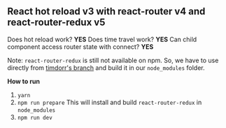 ## React hot reload v3 with react-router v4 and react-router-redux v5 ##

Does hot reload work? **YES**
Does time travel work? **YES**
Can child component access router state with connect? **YES**

Note:
`react-router-redux` is still not available on npm. So, we have to use directly from [timdorr's branch](https://github.com/timdorr/react-router-redux/tree/5.0.x) and build it in our `node_modules` folder.

**How to run**
1. `yarn`
2. `npm run prepare` This will install and build `react-router-redux` in `node_modules`
3. `npm run dev`
